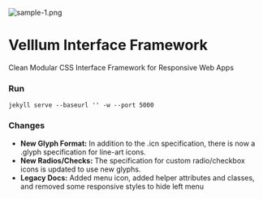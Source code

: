 ![sample-1.png]({{site.baseurl}}/ui/test/sample-1.png)

# Velllum Interface Framework

Clean Modular CSS Interface Framework for Responsive Web Apps

### Run

`jekyll serve --baseurl '' -w --port 5000`


### Changes

* __New Glyph Format:__ In addition to the .icn specification, there is now a .glyph specification for line-art icons.
* __New Radios/Checks:__ The specification for custom radio/checkbox icons is updated to use new glyphs.
* __Legacy Docs:__ Added menu icon, added helper attributes and classes, and removed some responsive styles to hide left menu